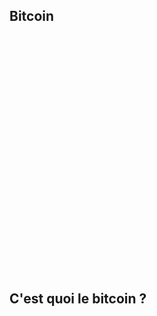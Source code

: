 ## Bitcoin
<iframe srcdoc="
  <script src='https://widgets.coingecko.com/gecko-coin-price-static-headline-widget.js'></script>
  <gecko-coin-price-static-headline-widget locale='fr' dark-mode='true' coin-ids='bitcoin' initial-currency='usd'></gecko-coin-price-static-headline-widget>
" frameborder='0' width='100%' height='190'></iframe>

<iframe srcdoc="
  <style>
    body {
      margin: 0; /* Supprime les marges par défaut */
      padding: 0; /* Supprime le padding par défaut */
    }
  </style>
  <script src='https://widgets.coingecko.com/gecko-coin-price-static-headline-widget.js'></script>
  <gecko-coin-price-static-headline-widget locale='fr' dark-mode='true' coin-ids='bitcoin' initial-currency='usd'></gecko-coin-price-static-headline-widget>
" frameborder='0' width='100%' height='190'></iframe>

## C'est quoi le bitcoin ?
